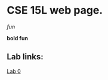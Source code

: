 # CSE 15L web page.


_fun_

__bold fun__ 


## Lab links:

[Lab 0](https://danielcarrascoza.github.io/cse15l-labs-fa22/lab-report-1-week-0.html)

